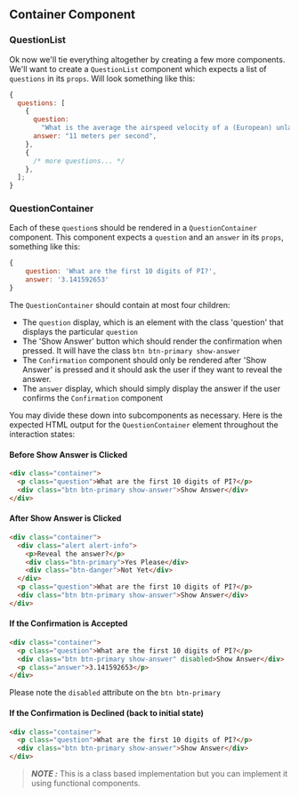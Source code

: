 ## Container Component

### QuestionList

Ok now we'll tie everything altogether by creating a few more components. We'll want to create a `QuestionList` component which expects a list of `questions` in its `props`. Will look something like this:

```javascript
{
  questions: [
    {
      question:
        "What is the average the airspeed velocity of a (European) unladen swallow?",
      answer: "11 meters per second",
    },
    {
      /* more questions... */
    },
  ];
}
```

### QuestionContainer

Each of these `question`s should be rendered in a `QuestionContainer` component. This component expects a `question` and an `answer` in its `props`, something like this:

```javascript
{
	question: 'What are the first 10 digits of PI?',
	answer: '3.141592653'
}
```

The `QuestionContainer` should contain at most four children:

- The `question` display, which is an element with the class 'question' that displays the particular `question`
- The 'Show Answer' button which should render the confirmation when pressed. It will have the class `btn btn-primary show-answer`
- The `Confirmation` component should only be rendered after 'Show Answer' is pressed and it should ask the user if they want to reveal the answer.
- The `answer` display, which should simply display the answer if the user confirms the `Confirmation` component

You may divide these down into subcomponents as necessary. Here is the expected HTML output for the `QuestionContainer` element throughout the interaction states:

#### Before Show Answer is Clicked

```html
<div class="container">
  <p class="question">What are the first 10 digits of PI?</p>
  <div class="btn btn-primary show-answer">Show Answer</div>
</div>
```

#### After Show Answer is Clicked

```html
<div class="container">
  <div class="alert alert-info">
    <p>Reveal the answer?</p>
    <div class="btn-primary">Yes Please</div>
    <div class="btn-danger">Not Yet</div>
  </div>
  <p class="question">What are the first 10 digits of PI?</p>
  <div class="btn btn-primary show-answer">Show Answer</div>
</div>
```

#### If the Confirmation is Accepted

```html
<div class="container">
  <p class="question">What are the first 10 digits of PI?</p>
  <div class="btn btn-primary show-answer" disabled>Show Answer</div>
  <p class="answer">3.141592653</p>
</div>
```

Please note the `disabled` attribute on the `btn btn-primary`

#### If the Confirmation is Declined (back to initial state)

```html
<div class="container">
  <p class="question">What are the first 10 digits of PI?</p>
  <div class="btn btn-primary show-answer">Show Answer</div>
</div>
```

> **_NOTE :_** This is a class based implementation but you can implement it using functional components.
